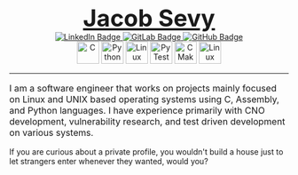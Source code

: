 <div id="name", style="text-align: center; font-size: 300%; font-weight: bold; text-decoration: underline;">
  Jacob Sevy
</div>

<div id="badges", align="center">
  <!-- https://shields.io/ -->
  <a href="https://www.linkedin.com/in/jacob-m-sevy">
    <img src="https://img.shields.io/badge/LinkedIn-blue?style=for-the-badge&logo=linkedin&logoColor=white" alt="LinkedIn Badge"/>
  </a>

  <a href="https://www.gitlab.com/jacob.sevy">
    <img src="https://img.shields.io/badge/GitLab-red?style=for-the-badge&logo=GitLab&logoColor=white" alt="GitLab Badge"/>
  </a>
  <a href="https://www.github.com/JacobSevy">
    <img src="https://img.shields.io/badge/GitHub-lightgrey?style=for-the-badge&logo=GitHub&logoColor=white" alt="GitHub Badge"/>
  </a>
</div>

<div id="icons", align="center">
  <!-- https://devicon.dev/ -->
   <img src="https://cdn.jsdelivr.net/gh/devicons/devicon/icons/c/c-line.svg" title="C" alt="C" width="40" height="40"/>
   <img src="https://cdn.jsdelivr.net/gh/devicons/devicon/icons/python/python-original.svg" title="Python" alt="Python" width="40" height="40"/>
   <img src="https://cdn.jsdelivr.net/gh/devicons/devicon/icons/linux/linux-original.svg" title="Linux" alt="Linux" width="40" height="40"/>
   <img src="https://cdn.jsdelivr.net/gh/devicons/devicon/icons/pytest/pytest-original.svg" title="PyTest" alt="PyTest" width="40" height="40"/>
   <img src="https://cdn.jsdelivr.net/gh/devicons/devicon/icons/cmake/cmake-original.svg" title="CMake" alt="CMake" width="40" height="40"/>
   <img src="https://cdn.jsdelivr.net/gh/devicons/devicon/icons/markdown/markdown-original.svg" title="Markdown" alt="Linux" width="40" height="40"/>

  <!-- <img src="https://cdn.jsdelivr.net/gh/devicons/devicon/icons/X/X-original.svg" title="X" alt="X" width="40" height="40"/>&nbsp; -->
</div>

---

<p style="text-align: left; font-size: 115%;">
  I am a software engineer that works on projects mainly focused on Linux and UNIX based operating systems using C, Assembly, and Python languages.
  I have experience primarily with CNO development, vulnerability research, and test driven development on various systems.
</p>

<p>
  If you are curious about a private profile, you wouldn't build a house just to let strangers enter whenever they wanted, would you?
</p>
